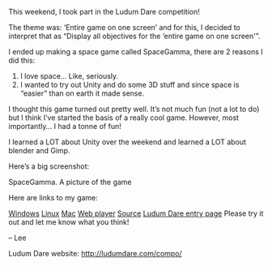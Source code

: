 This weekend, I took part in the Ludum Dare competition!

The theme was: ‘Entire game on one screen’ and for this, I decided to interpret that as “Display all objectives for the ‘entire game on one screen'”.

I ended up making a space game called SpaceGamma, there are 2 reasons I did this:

1. I love space… Like, seriously.
2. I wanted to try out Unity and do some 3D stuff and since space is “easier” than on earth it made sense.

I thought this game turned out pretty well. It’s not much fun (not a lot to do) but I think I’ve started the basis of a really cool game. However, most importantly… I had a tonne of fun!

I learned a LOT about Unity over the weekend and learned a LOT about blender and Gimp.

Here’s a big screenshot:


SpaceGamma. A picture of the game

Here are links to my game:

[Windows](https://www.dropbox.com/s/maxfhzje8aapapr/Windows.zip?dl=0)
[Linux](https://www.dropbox.com/s/tde6jecpbfwwah7/Linux.tar?dl=0)
[Mac](https://www.dropbox.com/s/kylink6rknkxkm9/Mac.tar?dl=0)
[Web player](http://leewalkergm.github.io/SpaceGamma)
[Source](https://github.com/leewalkergm/SpaceGamma)
[Ludum Dare entry page](http://ludumdare.com/compo/ludum-dare-31/?action=preview&uid=9092)
Please try it out and let me know what you think!

– Lee

Ludum Dare website: http://ludumdare.com/compo/
